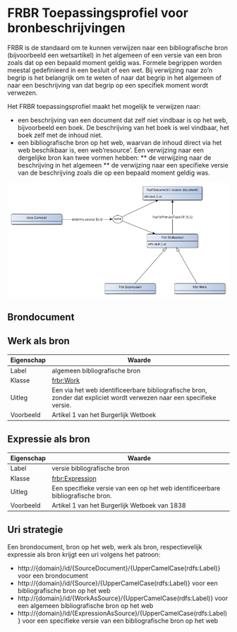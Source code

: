 # FRBR Toepassingsprofiel voor bronbeschrijvingen


FRBR is de standaard om te kunnen verwijzen naar een bibliografische bron (bijvoorbeeld een wetsartikel) in het algemeen of een versie van een bron zoals dat op een bepaald moment geldig was. Formele begrippen worden meestal gedefinieerd in een besluit of een wet. Bij verwijzing naar zo’n begrip is het belangrijk om te weten of naar dat begrip in het algemeen of naar een beschrijving van dat begrip op een specifiek moment wordt verwezen.

Het FRBR toepassingsprofiel maakt het mogelijk te verwijzen naar:
* een beschrijving van een document dat zelf niet vindbaar is op het web, bijvoorbeeld een boek. De beschrijving van het boek is wel vindbaar, het boek zelf met de inhoud niet.
* een bibliografische bron op het web, waarvan de inhoud direct via het web beschikbaar is, een web’resource’. Een verwijzing naar een dergelijke bron kan twee vormen hebben:
** de verwijzing naar de beschrijving in het algemeen
** de verwijzing naar een specifieke versie van de beschrijving zoals die op een bepaald moment geldig was.


![](frbr-ap-sc.png)

## Brondocument


## Werk als bron

|Eigenschap|Waarde
|----------|------
|Label|algemeen bibliografische bron
|Klasse|[frbr:Work](http://purl.org/vocab/frbr/core#Work)
|Uitleg|Een via het web identificeerbare bibliografische bron, zonder dat expliciet wordt verwezen naar een specifieke versie.
|Voorbeeld|Artikel 1 van het Burgerlijk Wetboek


## Expressie als bron

|Eigenschap|Waarde
|----------|------
|Label|versie bibliografische bron
|Klasse|[frbr:Expression](http://purl.org/vocab/frbr/core#Expression)
|Uitleg|Een specifieke versie van een op het web identificeerbare bibliografische bron.
|Voorbeeld|Artikel 1 van het Burgerlijk Wetboek van 1838


## Uri strategie


Een brondocument, bron op het web, werk als bron, respectievelijk expressie als bron krijgt een uri volgens het patroon:

* http://{domain}/id/{SourceDocument}/{UpperCamelCase(rdfs:Label)} voor een brondocument
* http://{domain}/id/{Source}/{UpperCamelCase(rdfs:Label)} voor een bibliografische bron op het web
* http://{domain}/id/{WorkAsSource}/{UpperCamelCase(rdfs:Label)} voor een algemeen bibliografische bron op het web
* http://{domain}/id/{ExpressionAsSource}/{UpperCamelCase(rdfs:Label)} voor een specifieke versie van een bibliografische bron op het web


